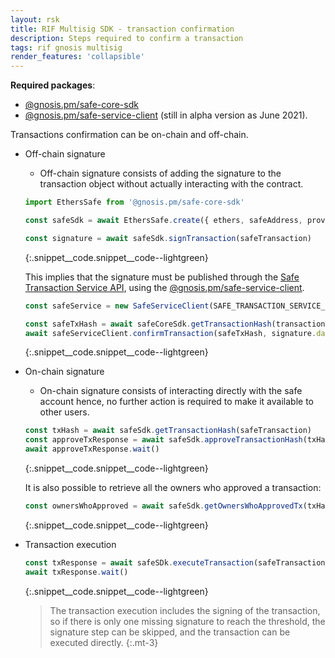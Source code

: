 ```yaml
---
layout: rsk
title: RIF Multisig SDK - transaction confirmation
description: Steps required to confirm a transaction
tags: rif gnosis multisig
render_features: 'collapsible'
---
```


**Required packages**:
- [@gnosis.pm/safe-core-sdk](https://github.com/gnosis/safe-core-sdk)
- [@gnosis.pm/safe-service-client](https://www.npmjs.com/package/@gnosis.pm/safe-service-client) (still in alpha version as June 2021).

Transactions confirmation can be on-chain and off-chain.

[](#top "collapsible")
- Off-chain signature
    * Off-chain signature consists of adding the signature to the transaction object without actually interacting with the contract. 

    ```ts
    import EthersSafe from '@gnosis.pm/safe-core-sdk'

    const safeSdk = await EthersSafe.create({ ethers, safeAddress, providerOrSigner })

    const signature = await safeSdk.signTransaction(safeTransaction)
    ```
    {:.snippet__code.snippet__code--lightgreen}

    This implies that the signature must be published through the [Safe Transaction Service API](https://github.com/gnosis/safe-transaction-service), using the [@gnosis.pm/safe-service-client](https://www.npmjs.com/package/@gnosis.pm/safe-service-client).

    ```ts
    const safeService = new SafeServiceClient(SAFE_TRANSACTION_SERVICE_URL)

    const safeTxHash = await safeCoreSdk.getTransactionHash(transaction)
    await safeServiceClient.confirmTransaction(safeTxHash, signature.data)
    ```
    {:.snippet__code.snippet__code--lightgreen}

- On-chain signature
    * On-chain signature consists of interacting directly with the safe account hence, no further action is required to make it available to other users.

    ```ts
    const txHash = await safeSdk.getTransactionHash(safeTransaction)
    const approveTxResponse = await safeSdk.approveTransactionHash(txHash)
    await approveTxResponse.wait()
    ```
    {:.snippet__code.snippet__code--lightgreen}

    It is also possible to retrieve all the owners who approved a transaction:

    ```ts
    const ownersWhoApproved = await safeSdk.getOwnersWhoApprovedTx(txHash)
    ```
    {:.snippet__code.snippet__code--lightgreen}

- Transaction execution
    ```ts
    const txResponse = await safeSDk.executeTransaction(safeTransaction)
    await txResponse.wait()
    ```
    {:.snippet__code.snippet__code--lightgreen}

    > The transaction execution includes the signing of the transaction, so if there is only one missing signature to reach the threshold, the signature step can be skipped, and the transaction can be executed directly.
    {:.mt-3}
